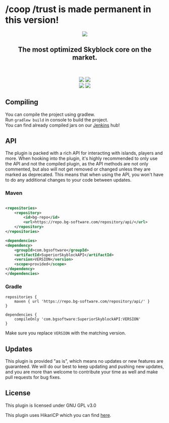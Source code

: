 # /coop /trust is made permanent in this version!
<p align="center">
<img src="https://bg-software.com/imgs/superiorskyblock-logo.png" />
<h2 align="center">The most optimized Skyblock core on the market.</h2>
</p>
<br>
<p align="center">
<a href="https://bg-software.com/discord/"><img src="https://img.shields.io/discord/293212540723396608?color=7289DA&label=Discord&logo=discord&logoColor=7289DA&link=https://bg-software.com/discord/"></a>
<a href="https://bg-software.com/patreon/"><img src="https://img.shields.io/badge/-Support_on_Patreon-F96854.svg?logo=patreon&style=flat&logoColor=white&link=https://bg-software.com/patreon/"></a><br>
<a href=""><img src="https://img.shields.io/maintenance/yes/2024"></a>
<a href="https://www.codacy.com/gh/BG-Software-LLC/SuperiorSkyblock2/dashboard?utm_source=github.com&amp;utm_medium=referral&amp;utm_content=BG-Software-LLC/SuperiorSkyblock2&amp;utm_campaign=Badge_Grade"><img src="https://app.codacy.com/project/badge/Grade/cf81db478cf74983abac6f3605dc53b4"/></a>
</p>

## Compiling

You can compile the project using gradlew.<br>
Run `gradlew build` in console to build the project.<br>
You can find already compiled jars on our [Jenkins](https://hub.bg-software.com/) hub!<br>

## API

The plugin is packed with a rich API for interacting with islands, players and more. When hooking into the plugin, it's
highly recommended to only use the API and not the compiled plugin, as the API methods are not only commented, but also
will not get removed or changed unless they are marked as deprecated. This means that when using the API, you won't have
to do any additional changes to your code between updates.

### Maven

```xml

<repositories>
    <repository>
        <id>bg-repo</id>
        <url>https://repo.bg-software.com/repository/api/</url>
    </repository>
</repositories>

<dependencies>
<dependency>
    <groupId>com.bgsoftware</groupId>
    <artifactId>SuperiorSkyblockAPI</artifactId>
    <version>VERSION</version>
    <scope>provided</scope>
</dependency>
</dependencies>
```

### Gradle

```text
repositories {
    maven { url 'https://repo.bg-software.com/repository/api/' }
}

dependencies {
    compileOnly 'com.bgsoftware:SuperiorSkyblockAPI:VERSION'
}
```

Make sure you replace `VERSION` with the matching version.

## Updates

This plugin is provided "as is", which means no updates or new features are guaranteed. We will do our best to keep
updating and pushing new updates, and you are more than welcome to contribute your time as well and make pull requests
for bug fixes.

## License

This plugin is licensed under GNU GPL v3.0

This plugin uses HikariCP which you can find [here](https://github.com/brettwooldridge/HikariCP).
